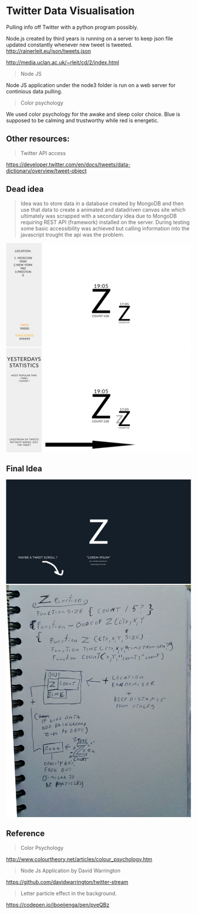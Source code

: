 # Twitter Data Visualisation
Pulling info off Twitter with a python program possibly.

Node.js created by third years is running on a server to keep json file updated constantly whenever new tweet is tweeted.
http://rainerleit.eu/json/tweets.json

http://media.uclan.ac.uk/~rleit/cd/2/index.html

> Node JS 

Node JS application under the node3 folder is run on a web server for continious data pulling.

>Color psychology

We used color psychology for the awake and sleep color choice. Blue is supposed to be calming and trustworthy while red is energetic.

## Other resources:

>Twitter API access

https://developer.twitter.com/en/docs/tweets/data-dictionary/overview/tweet-object

## Dead idea
> Idea was to store data in a database created by MongoDB and then use that data to create a animated and datadriven canvas site which ultimately was scrapped with a secondary idea due to MongoDB requiring REST API (framework) installed on the server. During testing some basic accessibility was achieved but calling information into the javascript trought the api was the problem.

![First Idea](drawings/firstidea.png "First Idea")
![Second Idea](drawings/secondidea.png "Second Idea")

## Final Idea
![Final](drawings/finalidea.png "Final")
![Final](drawings/ZFunction.jpg "Final")



## Reference 
>Color Psychology

http://www.colourtheory.net/articles/colour_psychology.htm

>Node Js Application by David Warrington

https://github.com/davidwarrington/twitter-stream

>Letter particle effect in the background.

https://codepen.io/jboeijenga/pen/pveQBz

